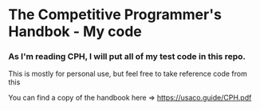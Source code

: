 # The Competitive Programmer's Handbok - My code

### As I'm reading CPH, I will put all of my test code in this repo.
This is mostly for personal use, but feel free to take reference code from this

You can find a copy of the handbook here => https://usaco.guide/CPH.pdf